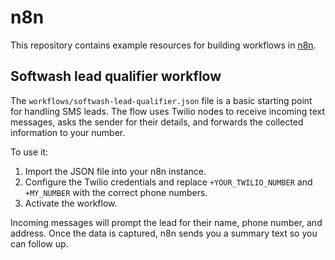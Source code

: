 # n8n

This repository contains example resources for building workflows in [n8n](https://n8n.io/).

## Softwash lead qualifier workflow

The `workflows/softwash-lead-qualifier.json` file is a basic starting point for handling SMS leads. The flow uses Twilio nodes to receive incoming text messages, asks the sender for their details, and forwards the collected information to your number.

To use it:

1. Import the JSON file into your n8n instance.
2. Configure the Twilio credentials and replace `+YOUR_TWILIO_NUMBER` and `+MY_NUMBER` with the correct phone numbers.
3. Activate the workflow.

Incoming messages will prompt the lead for their name, phone number, and address. Once the data is captured, n8n sends you a summary text so you can follow up.
